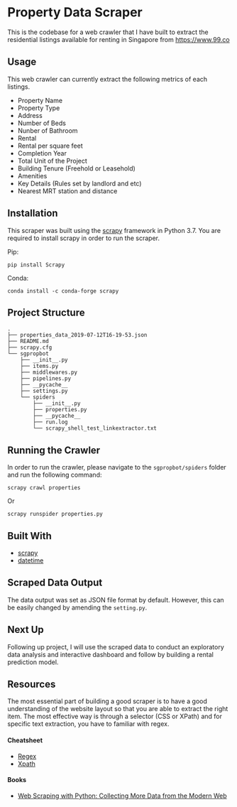 # Property Data Scraper

This is the codebase for a web crawler that I have built to extract the residential listings available for renting in Singapore from https://www.99.co

## Usage
This web crawler can currently extract the following metrics of each listings.

* Property Name
* Property Type
* Address
* Number of Beds
* Nunber of Bathroom
* Rental
* Rental per square feet
* Completion Year
* Total Unit of the Project
* Building Tenure (Freehold or Leasehold)
* Amenities
* Key Details (Rules set by landlord and etc)
* Nearest MRT station and distance

## Installation
This scraper was built using the [scrapy](https://scrapy.org/) framework in Python 3.7. You are required to install scrapy in order to run the scraper.

Pip:
```
pip install Scrapy
```

Conda:
```
conda install -c conda-forge scrapy
```


## Project Structure
```
.
├── properties_data_2019-07-12T16-19-53.json
├── README.md
├── scrapy.cfg
└── sgpropbot
    ├── __init__.py
    ├── items.py
    ├── middlewares.py
    ├── pipelines.py
    ├── __pycache__
    ├── settings.py
    └── spiders
        ├── __init__.py
        ├── properties.py
        ├── __pycache__
        ├── run.log
        └── scrapy_shell_test_linkextractor.txt
```

## Running the Crawler
In order to run the crawler, please navigate to the ``sgpropbot/spiders`` folder and run the following command:
```
scrapy crawl properties
```
Or
```
scrapy runspider properties.py
```

## Built With
* [scrapy](https://scrapy.org/)
* [datetime](https://docs.python.org/3.7/library/datetime.html)

## Scraped Data Output
The data output was set as JSON file format by default. However, this can be easily changed by amending the `setting.py`.

## Next Up
Following up project, I will use the scraped data to conduct an exploratory data analysis and interactive dashboard and follow by building a rental prediction model.

## Resources
The most essential part of building a good scraper is to have a good understanding of the website layout so that you are able to extract the right item. The most effective way is through a selector (CSS or XPath) and for specific text extraction, you have to familiar with regex.

#### Cheatsheet
* [Regex]()
* [Xpath]()

#### Books
* [Web Scraping with Python: Collecting More Data from the Modern Web](https://www.amazon.com/gp/product/1491985577/ref=as_li_qf_asin_il_tl?ie=UTF8&tag=josephkokchin-20&creative=9325&linkCode=as2&creativeASIN=1491985577&linkId=63f357e7ae6786d82bcc3620928e484a)
